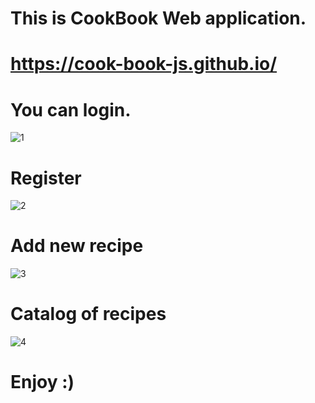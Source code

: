 # This is CookBook Web application. 

# https://cook-book-js.github.io/

# You can login.

![1](https://user-images.githubusercontent.com/71894448/168032315-fdadd9ba-2912-412a-8f61-4b65e1e3248d.png)

# Register

![2](https://user-images.githubusercontent.com/71894448/168032320-51d10193-5c83-419c-ac33-6a0445ccc95c.PNG)

# Add new recipe

![3](https://user-images.githubusercontent.com/71894448/168032321-d1d7a725-c0c7-4902-a4ab-7ebc99af7ac9.PNG)

# Catalog of recipes

![4](https://user-images.githubusercontent.com/71894448/168032323-be504b89-e79c-4ee0-abae-79a62cf712d6.PNG)

# Enjoy :)

